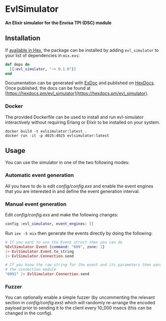 # EvlSimulator

**An Elixir simulator for the Envisa TPI (DSC) module**

## Installation

If [available in Hex](https://hex.pm/docs/publish), the package can be installed
by adding `evl_simulator` to your list of dependencies in `mix.exs`:

```elixir
def deps do
  [{:evl_simulator, "~> 0.1.0"}]
end
```

Documentation can be generated with [ExDoc](https://github.com/elixir-lang/ex_doc)
and published on [HexDocs](https://hexdocs.pm). Once published, the docs can
be found at [https://hexdocs.pm/evl_simulator](https://hexdocs.pm/evl_simulator).

### Docker

The provided Dockerfile can be used to install and run evl-simulator interactively without requiring Erlang or Elixir to be installed on your system.

```shell
docker build -t evlsimulator:latest .
docker run -it -p 4025:4025 evlsimulator:latest
```

## Usage

You can use the simulator in one of the two following modes:

### Automatic event generation

All you have to do is edit *config/config.exs* and enable the event engines that you
are interested in and define the event generation interval.

### Manual event generation

Edit *config/config.exs* and make the following changes:

```elixir
config :evl_simulator, event_engines: []
```

Run ```iex -S mix``` then generate the events directly by doing the following:

```elixir
# If you want to use the Event struct then you can do
%EvlSimulator.Event {command: "609", zone: 1}
|> EvlSimulator.Event.to_string
|> EvlSimulator.Connection.send

# If you know the raw string for the event and its parameters then pass it directly to
# the connection module
"6091" |> EvlSimulator.Connection.send
```

### Fuzzer

You can optionally enable a simple fuzzer (by uncommenting the relevant section in
*config/config.exs*) which will randomly re-arrange the encoded payload prior to sending
it to the client every 10_000 msecs (this can be changed in the config).
